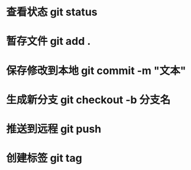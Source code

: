 # 查看状态 git status

# 暂存文件 git add .

# 保存修改到本地 git commit -m "文本"

# 生成新分支 git checkout -b 分支名

# 推送到远程 git push



# 创建标签 git tag





